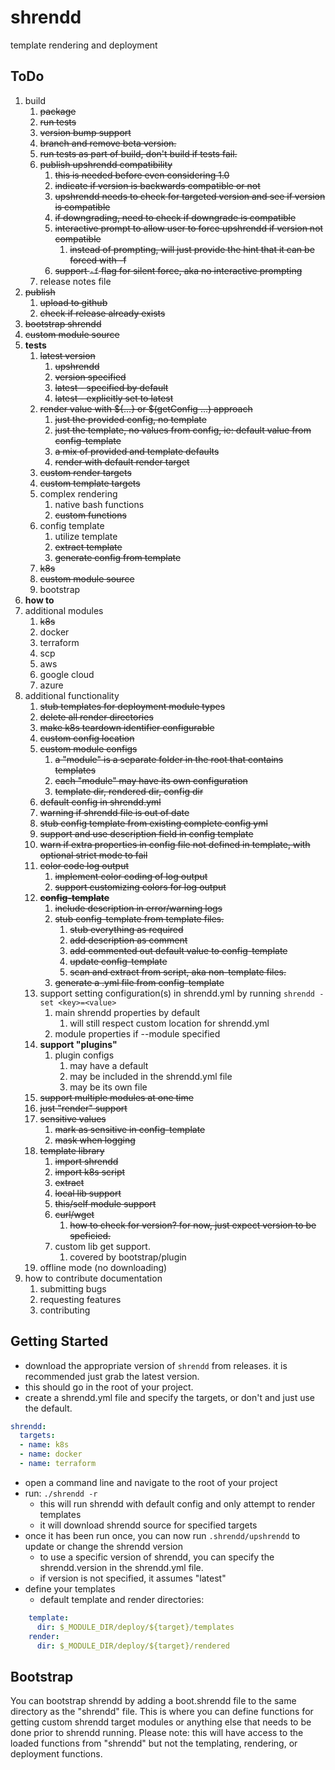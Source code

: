 # shrendd
template rendering and deployment

## ToDo
1. build
   1. ~~package~~
   2. ~~run tests~~
   3. ~~version bump support~~
   4. ~~branch and remove beta version.~~
   5. ~~run tests as part of build, don't build if tests fail.~~
   6. ~~publish upshrendd compatibility~~
      1. ~~this is needed before even considering 1.0~~
      2. ~~indicate if version is backwards compatible or not~~
      3. ~~upshrendd needs to check for targeted version and see if version is compatible~~
      4. ~~if downgrading, need to check if downgrade is compatible~~
      5. ~~interactive prompt to allow user to force upshrendd if version not compatible~~
         1. ~~instead of prompting, will just provide the hint that it can be forced with -f~~
      6. ~~support `-f` flag for silent force, aka no interactive prompting~~
   7. release notes file
2. ~~publish~~
   1. ~~upload to github~~
   2. ~~check if release already exists~~
3. ~~bootstrap shrendd~~
4. ~~custom module source~~
5. **tests**
   1. ~~latest version~~
      1. ~~upshrendd~~
      2. ~~version specified~~
      3. ~~latest - specified by default~~
      4. ~~latest - explicitly set to latest~~
   2. ~~render value with ${...} or $(getConfig ...) approach~~
      1. ~~just the provided config, no template~~
      2. ~~just the template, no values from config, ie: default value from config-template~~
      3. ~~a mix of provided and template defaults~~
      4. ~~render with default render target~~
   3. ~~custom render targets~~
   4. ~~custom template targets~~
   5. complex rendering
      1. native bash functions
      2. ~~custom functions~~
   6. config template
      1. utilize template
      2. ~~extract template~~
      3. ~~generate config from template~~
   7. ~~k8s~~
   8. ~~custom module source~~
   9. bootstrap
6. **how to**
7. additional modules
   1. ~~k8s~~
   2. docker
   3. terraform
   4. scp
   5. aws
   6. google cloud
   7. azure
8. additional functionality
   1. ~~stub templates for deployment module types~~
   2. ~~delete all render directories~~
   3. ~~make k8s teardown identifier configurable~~
   4. ~~custom config location~~
   5. ~~custom module configs~~
      1. ~~a "module" is a separate folder in the root that contains templates~~
      2. ~~each "module" may have its own configuration~~
      3. ~~template dir, rendered dir, config dir~~
   6. ~~default config in shrendd.yml~~
   7. ~~warning if shrendd file is out of date~~
   8. ~~stub config template from existing complete config yml~~
   9. ~~support and use description field in config template~~
   10. ~~warn if extra properties in config file not defined in template, with optional strict mode to fail~~
   11. ~~color code log output~~
       1. ~~implement color coding of log output~~
       2. ~~support customizing colors for log output~~
   12. ~~**config-template**~~
       1. ~~include description in error/warning logs~~
       2. ~~stub config-template from template files.~~
           1. ~~stub everything as required~~
           2. ~~add description as comment~~
           3. ~~add commented out default value to config-template~~
           4. ~~update config-template~~
           5. ~~scan and extract from script, aka non-template files.~~
       3. ~~generate a <config>.yml file from config-template~~
   13. support setting configuration(s) in shrendd.yml by running `shrendd -set <key>=<value>`
       1. main shrendd properties by default
          1. will still respect custom location for shrendd.yml
       2. module properties if --module <module> specified
   14. **support "plugins"**
       1. plugin configs
           1. may have a default
           2. may be included in the shrendd.yml file
           3. may be its own file
   15. ~~support multiple modules at one time~~
   16. ~~just "render" support~~
   17. ~~sensitive values~~
       1. ~~mark as sensitive in config-template~~
       2. ~~mask when logging~~
   18. ~~template library~~
       1. ~~import shrendd~~
       2. ~~import k8s script~~
       3. ~~extract~~
       4. ~~local lib support~~
       5. ~~this/self module support~~
       6. ~~curl/wget~~
          1. ~~how to check for version? for now, just expect version to be speficied.~~
       7. custom lib get support.
          1. covered by bootstrap/plugin
   19. offline mode (no downloading)
9. how to contribute documentation
   1. submitting bugs
   2. requesting features
   3. contributing

## Getting Started
* download the appropriate version of `shrendd` from releases. it is recommended just grab the latest version.
* this should go in the root of your project.
* create a shrendd.yml file and specify the targets, or don't and just use the default.
```yaml
shrendd:
  targets:
  - name: k8s
  - name: docker
  - name: terraform
```
* open a command line and navigate to the root of your project
* run: `./shrendd -r`
  * this will run shrendd with default config and only attempt to render templates
  * it will download shrendd source for specified targets
* once it has been run once, you can now run `.shrendd/upshrendd` to update or change the shrendd version
  * to use a specific version of shrendd, you can specify the shrendd.version in the shrendd.yml file.
  * if version is not specified, it assumes "latest"
* define your templates
  * default template and render directories:
```yaml
    template:
      dir: $_MODULE_DIR/deploy/${target}/templates
    render:
      dir: $_MODULE_DIR/deploy/${target}/rendered
```

## Bootstrap
You can bootstrap shrendd by adding a boot.shrendd file to the same directory as the "shrendd" file.
This is where you can define functions for getting custom shrendd target modules
or anything else that needs to be done prior to shrendd running. 
Please note: this will have access to the loaded functions from "shrendd" but not the templating, rendering, or deployment functions.
